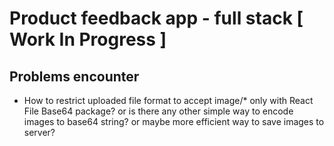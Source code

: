 # Product feedback app - full stack [ Work In Progress ]

## Problems encounter
- How to restrict uploaded file format to accept image/* only with React File Base64 package? or is there any other simple way to encode images to base64 string? or maybe more efficient way to save images to server?

